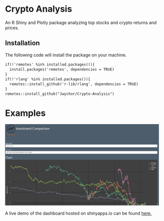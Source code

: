 # Crypto Analysis
An R Shiny and Plotly package analyzing top stocks and crypto returns and prices.

## Installation
The following code will install the package on your machine.

```
if(!'remotes' %in% installed.packages()){
  install.packages('remotes', dependencies = TRUE)
}
if(!'rlang' %in% installed.packages()){
  remotes::install_github('r-lib/rlang', dependencies = TRUE)
}
remotes::install_github("Jwychor/Crypto-Analysis")
```
# Examples
![image](https://github.com/Jwychor/Crypto-Analysis/blob/master/Images/Dashboard1.JPG)

A live demo of the dashboard hosted on shinyapps.io can be found [here.](https://jwychor.shinyapps.io/InvestmentAnalysis/)
